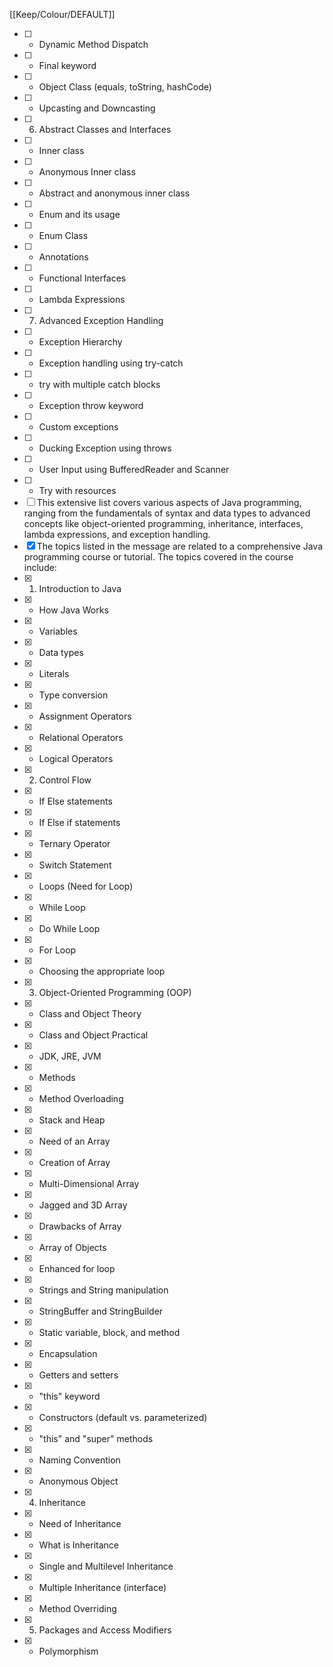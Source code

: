 [[Keep/Colour/DEFAULT]] 

- [ ]    - Dynamic Method Dispatch
- [ ]    - Final keyword
- [ ]    - Object Class (equals, toString, hashCode)
- [ ]    - Upcasting and Downcasting
- [ ] 6. Abstract Classes and Interfaces
- [ ]    - Inner class
- [ ]    - Anonymous Inner class
- [ ]    - Abstract and anonymous inner class
- [ ]    - Enum and its usage
- [ ]    - Enum Class
- [ ]    - Annotations
- [ ]    - Functional Interfaces
- [ ]    - Lambda Expressions
- [ ] 7. Advanced Exception Handling
- [ ]    - Exception Hierarchy
- [ ]    - Exception handling using try-catch
- [ ]    - try with multiple catch blocks
- [ ]    - Exception throw keyword
- [ ]    - Custom exceptions
- [ ]    - Ducking Exception using throws
- [ ]    - User Input using BufferedReader and Scanner
- [ ]    - Try with resources
- [ ] This extensive list covers various aspects of Java programming, ranging from the fundamentals of syntax and data types to advanced concepts like object-oriented programming, inheritance, interfaces, lambda expressions, and exception handling.
- [X] The topics listed in the message are related to a comprehensive Java programming course or tutorial. The topics covered in the course include:
- [X] 1. Introduction to Java
- [X]    - How Java Works
- [X]    - Variables
- [X]    - Data types
- [X]    - Literals
- [X]    - Type conversion
- [X]    - Assignment Operators
- [X]    - Relational Operators
- [X]    - Logical Operators
- [X] 2. Control Flow
- [X]    - If Else statements
- [X]    - If Else if statements
- [X]    - Ternary Operator
- [X]    - Switch Statement
- [X]    - Loops (Need for Loop)
- [X]    - While Loop
- [X]    - Do While Loop
- [X]    - For Loop
- [X]    - Choosing the appropriate loop
- [X] 3. Object-Oriented Programming (OOP)
- [X]    - Class and Object Theory
- [X]    - Class and Object Practical
- [X]    - JDK, JRE, JVM
- [X]    - Methods
- [X]    - Method Overloading
- [X]    - Stack and Heap
- [X]    - Need of an Array
- [X]    - Creation of Array
- [X]    - Multi-Dimensional Array
- [X]    - Jagged and 3D Array
- [X]    - Drawbacks of Array
- [X]    - Array of Objects
- [X]    - Enhanced for loop
- [X]    - Strings and String manipulation
- [X]    - StringBuffer and StringBuilder
- [X]    - Static variable, block, and method
- [X]    - Encapsulation
- [X]    - Getters and setters
- [X]    - "this" keyword
- [X]    - Constructors (default vs. parameterized)
- [X]    - "this" and "super" methods
- [X]    - Naming Convention
- [X]    - Anonymous Object
- [X] 4. Inheritance
- [X]    - Need of Inheritance
- [X]    - What is Inheritance
- [X]    - Single and Multilevel Inheritance
- [X]    - Multiple Inheritance (interface)
- [X]    - Method Overriding
- [X] 5. Packages and Access Modifiers
- [X]    - Polymorphism
